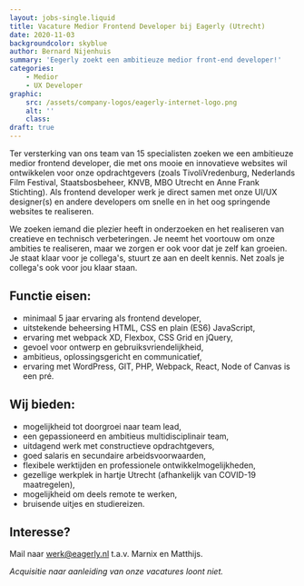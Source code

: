 ```yaml
---
layout: jobs-single.liquid
title: Vacature Medior Frontend Developer bij Eagerly (Utrecht)
date: 2020-11-03
backgroundcolor: skyblue
author: Bernard Nijenhuis
summary: 'Eegerly zoekt een ambitieuze medior front-end developer!'
categories:
    - Medior
    - UX Developer
graphic:
    src: /assets/company-logos/eagerly-internet-logo.png
    alt: ''
    class:
draft: true
---
```


Ter versterking van ons team van 15 specialisten zoeken we een ambitieuze medior frontend developer, die met ons mooie en innovatieve websites wil ontwikkelen voor onze opdrachtgevers (zoals TivoliVredenburg, Nederlands Film Festival, Staatsbosbeheer, KNVB, MBO Utrecht en Anne Frank Stichting). Als frontend developer werk je direct samen met onze UI/UX designer(s) en andere developers om snelle en in het oog springende websites te realiseren.

We zoeken iemand die plezier heeft in onderzoeken en het realiseren van creatieve en technisch verbeteringen. Je neemt het voortouw om onze ambities te realiseren, maar we zorgen er ook voor dat je zelf kan groeien. Je staat klaar voor je collega's, stuurt ze aan en deelt kennis. Net zoals je collega's ook voor jou klaar staan.

## Functie eisen:

-   minimaal 5 jaar ervaring als frontend developer,
-   uitstekende beheersing HTML, CSS en plain (ES6) JavaScript,
-   ervaring met webpack XD, Flexbox, CSS Grid en jQuery,
-   gevoel voor ontwerp en gebruiksvriendelijkheid,
-   ambitieus, oplossingsgericht en communicatief,
-   ervaring met WordPress, GIT, PHP, Webpack, React, Node of Canvas is een pré.

## Wij bieden:

-   mogelijkheid tot doorgroei naar team lead,
-   een gepassioneerd en ambitieus multidisciplinair team,
-   uitdagend werk met constructieve opdrachtgevers,
-   goed salaris en secundaire arbeidsvoorwaarden,
-   flexibele werktijden en professionele ontwikkelmogelijkheden,
-   gezellige werkplek in hartje Utrecht (afhankelijk van COVID-19 maatregelen),
-   mogelijkheid om deels remote te werken,
-   bruisende uitjes en studiereizen.

## Interesse?

Mail naar [werk@eagerly.nl](mailto:werk@eagerly.nl) t.a.v. Marnix en Matthijs.

_Acquisitie naar aanleiding van onze vacatures loont niet._
